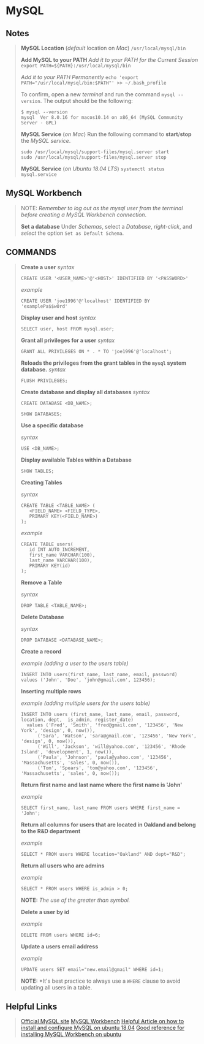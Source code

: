 MySQL
===================

Notes
-------------
>**MySQL Location** (*default* location on *Mac*)
>`/usr/local/mysql/bin`
>
>**Add MySQL to your PATH**
>*Add it to your PATH for the Current Session*
>`export PATH=${PATH}:/usr/local/mysql/bin`
>
>*Add it to your PATH Permanently*
>`echo 'export PATH="/usr/local/mysql/bin:$PATH"' >> ~/.bash_profile`
>
>To confirm, open a new *terminal* and run the command `mysql --version`.
>The output should be the following:
>```
>$ mysql --version
>mysql  Ver 8.0.16 for macos10.14 on x86_64 (MySQL Community Server - GPL)
>```
>
>**MySQL Service** (*on Mac*)
>Run the following command to **start**/**stop** the *MySQL service*.
>```
>sudo /usr/local/mysql/support-files/mysql.server start
>sudo /usr/local/mysql/support-files/mysql.server stop
>```
>
>**MySQL Service** (*on Ubuntu 18.04 LTS*)
>`systemctl status mysql.service`
>

MySQL Workbench
-------------
>
>NOTE: *Remember to log out as the mysql user from the terminal before creating a MySQL Workbench connection*.
>
>**Set a database**
>Under *Schemas*, select a *Database*, *right-click*, and *select* the option `Set as Default Schema`.
>
>
>

COMMANDS
-------------
>**Create a user**
>*syntax*
>
>`CREATE USER '<USER_NAME>'@'<HOST>' IDENTIFIED BY '<PASSWORD>'`
>
>*example*
>
>`CREATE USER 'joe1996'@'localhost' IDENTIFIED BY 'examplePa$$w0rd'`
>
>**Display user and host**
>*syntax*
>
>`SELECT user, host FROM mysql.user;`
>
>**Grant all privileges for a user**
>*syntax*
>
>`GRANT ALL PRIVILEGES ON * . * TO 'joe1996'@'localhost';`
>
>**Reloads the privileges from the grant tables in the `mysql` system database.**
>*syntax*
>
>`FLUSH PRIVILEGES;`
>
>**Create database and display all databases**
>*syntax*
>
>```
>CREATE DATABASE <DB_NAME>;
>
>SHOW DATABASES;
>```
>
>**Use a specific database**
>
>*syntax*
>
>```
>USE <DB_NAME>;
>```
>
>**Display available Tables within a Database**
>
>```
>SHOW TABLES;
>```
>
>**Creating Tables**
>
>*syntax*
>
>```
>CREATE TABLE <TABLE_NAME> (
>    <FIELD_NAME> <FIELD_TYPE>,
>    PRIMARY KEY(<FIELD_NAME>)
>);
>```
>
>*example*
>
>```
>CREATE TABLE users(
>    id INT AUTO_INCREMENT,
>    first_name VARCHAR(100),
>    last_name VARCHAR(100),
>    PRIMARY KEY(id)
>);
>```
>
>**Remove a Table**
>
>*syntax*
>
>`DROP TABLE <TABLE_NAME>;`
>
>**Delete Database**
>
>*syntax*
>
>`DROP DATABASE <DATABASE_NAME>;`
>
>**Create a record**
>
>*example (adding a user to the users table)*
>
>```
>INSERT INTO users(first_name, last_name, email, password)
>values ('John', 'Doe', 'john@gmail.com', 123456);
>```
>
>**Inserting multiple rows**
>
>*example (adding multiple users for the users table)*
>
>```
>INSERT INTO users (first_name, last_name, email, password, location, dept,  is_admin, register_date)
>	values ('Fred', 'Smith', 'fred@gmail.com', '123456', 'New York', 'design', 0, now()),
>		('Sara', 'Watson', 'sara@gmail.com', '123456', 'New York', 'design', 0, now()),
>		('Will', 'Jackson', 'will@yahoo.com', '123456', 'Rhode Island', 'development', 1, now()),
>		('Paula', 'Johnson', 'paula@yahoo.com', '123456', 'Massachusetts', 'sales', 0, now()),
>		('Tom', 'Spears', 'tom@yahoo.com', '123456', 'Massachusetts', 'sales', 0, now());
>```
>
>**Return first name and last name where the first name is 'John'**
>
>*example*
>
>```
>SELECT first_name, last_name FROM users WHERE first_name = 'John';
>```
>
>**Return all columns for users that are located in Oakland and belong to the R&D department**
>
>*example*
>
>```
>SELECT * FROM users WHERE location="Oakland" AND dept="R&D";
>```
>
>**Return all users who are admins**
>
>*example*
>
>```
>SELECT * FROM users WHERE is_admin > 0;
>```
>**NOTE:** *The use of the greater than symbol.*
>
>**Delete a user by id**
>
>*example*
>
>```
>DELETE FROM users WHERE id=6;
>```
>
>**Update a users email address**
>
>*example*
>
>```
>UPDATE users SET email="new.email@gmail" WHERE id=1;
>```
>**NOTE:** *It's best practice to always use a `WHERE` clause to avoid updating all users in a table.

Helpful Links
-------------
>[Official MySQL site](https://dev.mysql.com/)
>[MySQL Workbench](https://dev.mysql.com/downloads/workbench/)
>[Helpful Article on how to install and configure MySQL on ubuntu 18.04](https://vitux.com/how-to-install-and-configure-mysql-in-ubuntu-18-04-lts/)
>[Good reference for installing MySQL Workbench on ubuntu](https://ubuntu-mate.community/t/how-to-install-mysql-server-and-mysql-workbench-on-ubuntu-mate-18-04/17884)
